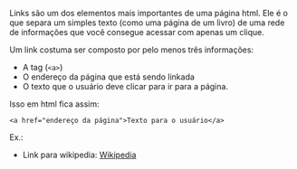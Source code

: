 Links são um dos elementos mais importantes de uma página html. Ele é o que separa
um simples texto (como uma página de um livro) de uma rede de informações que você
consegue acessar com apenas um clique.

Um link costuma ser composto por pelo menos três informações:

- A tag (`<a>`)
- O endereço da página que está sendo linkada
- O texto que o usuário deve clicar para ir para a página.

Isso em html fica assim:

	<a href="endereço da página">Texto para o usuário</a>
	
Ex.:

- Link para wikipedia: 
		<a href="https://www.wikipedia.org/">Wikipedia</a>